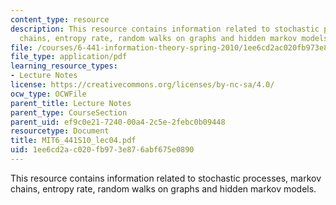 ```yaml
---
content_type: resource
description: This resource contains information related to stochastic processes, markov
  chains, entropy rate, random walks on graphs and hidden markov models.
file: /courses/6-441-information-theory-spring-2010/1ee6cd2ac020fb973e876abf675e0890_MIT6_441S10_lec04.pdf
file_type: application/pdf
learning_resource_types:
- Lecture Notes
license: https://creativecommons.org/licenses/by-nc-sa/4.0/
ocw_type: OCWFile
parent_title: Lecture Notes
parent_type: CourseSection
parent_uid: ef9c0e21-7240-00a4-2c5e-2febc0b09448
resourcetype: Document
title: MIT6_441S10_lec04.pdf
uid: 1ee6cd2a-c020-fb97-3e87-6abf675e0890
---
```

This resource contains information related to stochastic processes, markov chains, entropy rate, random walks on graphs and hidden markov models.